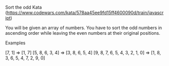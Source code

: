 Sort the odd Kata (https://www.codewars.com/kata/578aa45ee9fd15ff4600090d/train/javascript)

You will be given an array of numbers. You have to sort the odd numbers in ascending order while leaving
the even numbers at their original positions. 

Examples

[7, 1]  =>  [1, 7]
[5, 8, 6, 3, 4]  =>  [3, 8, 6, 5, 4]
[9, 8, 7, 6, 5, 4, 3, 2, 1, 0]  =>  [1, 8, 3, 6, 5, 4, 7, 2, 9, 0]
